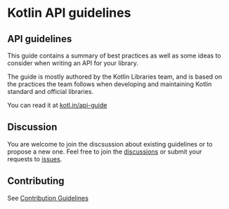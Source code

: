 # Kotlin API guidelines

## API guidelines

This guide contains a summary of best practices as well as some ideas to consider when writing an API for your library.

The guide is mostly authored by the Kotlin Libraries team, and is based on the practices the team follows when developing and maintaining Kotlin standard and official libraries.

You can read it at [kotl.in/api-guide](https://kotl.in/api-guide)

## Discussion

You are welcome to join the discsussion about existing guidelines
or to propose a new one. Feel free to join the [discussions](https://github.com/Kotlin/api-guidelines/discussions) or
submit your requests to [issues](https://github.com/Kotlin/api-guidelines/issues/).

## Contributing

See [Contribution Guidelines](CONTRIBUTING.md)
